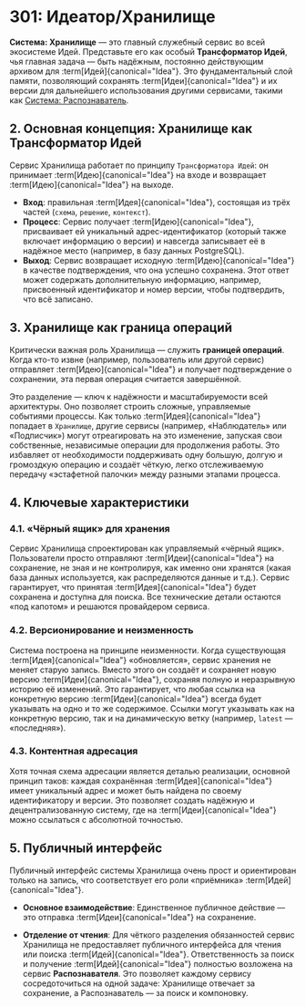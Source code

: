 # 301: Идеатор/Хранилище

**Система: Хранилище** — это главный служебный сервис во всей экосистеме Идей. Представьте его как особый **Трансформатор Идей**, чья главная задача — быть надёжным, постоянно действующим архивом для :term[Идей]{canonical="Idea"}. Это фундаментальный слой памяти, позволяющий сохранять :term[Идеи]{canonical="Idea"} и их версии для дальнейшего использования другими сервисами, такими как [Система: Распознаватель](./302_ideator_resolver.md).

## 2. Основная концепция: Хранилище как Трансформатор Идей

Сервис Хранилища работает по принципу `Трансформатора Идей`: он принимает :term[Идею]{canonical="Idea"} на входе и возвращает :term[Идею]{canonical="Idea"} на выходе.

- **Вход**: правильная :term[Идея]{canonical="Idea"}, состоящая из трёх частей (`схема`, `решение`, `контекст`).
- **Процесс**: Сервис получает :term[Идею]{canonical="Idea"}, присваивает ей уникальный адрес-идентификатор (который также включает информацию о версии) и навсегда записывает её в надёжное место (например, в базу данных PostgreSQL).
- **Выход**: Сервис возвращает исходную :term[Идею]{canonical="Idea"} в качестве подтверждения, что она успешно сохранена. Этот ответ может содержать дополнительную информацию, например, присвоенный идентификатор и номер версии, чтобы подтвердить, что всё записано.

## 3. Хранилище как граница операций

Критически важная роль Хранилища — служить **границей операций**. Когда кто-то извне (например, пользователь или другой сервис) отправляет :term[Идею]{canonical="Idea"} и получает подтверждение о сохранении, эта первая операция считается завершённой.

Это разделение — ключ к надёжности и масштабируемости всей архитектуры. Оно позволяет строить сложные, управляемые событиями процессы. Как только :term[Идея]{canonical="Idea"} попадает в `Хранилище`, другие сервисы (например, «Наблюдатель» или «Подписчик») могут отреагировать на это изменение, запуская свои собственные, независимые операции для продолжения работы. Это избавляет от необходимости поддерживать одну большую, долгую и громоздкую операцию и создаёт чёткую, легко отслеживаемую передачу «эстафетной палочки» между разными этапами процесса.

## 4. Ключевые характеристики

### 4.1. «Чёрный ящик» для хранения

Сервис Хранилища спроектирован как управляемый «чёрный ящик». Пользователи просто отправляют :term[Идеи]{canonical="Idea"} на сохранение, не зная и не контролируя, как именно они хранятся (какая база данных используется, как распределяются данные и т.д.). Сервис гарантирует, что принятая :term[Идея]{canonical="Idea"} будет сохранена и доступна для поиска. Все технические детали остаются «под капотом» и решаются провайдером сервиса.

### 4.2. Версионирование и неизменность

Система построена на принципе неизменности. Когда существующая :term[Идея]{canonical="Idea"} «обновляется», сервис хранения не меняет старую запись. Вместо этого он создаёт и сохраняет новую версию :term[Идеи]{canonical="Idea"}, сохраняя полную и неразрывную историю её изменений. Это гарантирует, что любая ссылка на конкретную версию :term[Идеи]{canonical="Idea"} всегда будет указывать на одно и то же содержимое. Ссылки могут указывать как на конкретную версию, так и на динамическую ветку (например, `latest` — «последняя»).

### 4.3. Контентная адресация

Хотя точная схема адресации является деталью реализации, основной принцип таков: каждая сохранённая :term[Идея]{canonical="Idea"} имеет уникальный адрес и может быть найдена по своему идентификатору и версии. Это позволяет создать надёжную и децентрализованную систему, где на :term[Идеи]{canonical="Idea"} можно ссылаться с абсолютной точностью.

## 5. Публичный интерфейс

Публичный интерфейс системы Хранилища очень прост и ориентирован только на запись, что соответствует его роли «приёмника» :term[Идей]{canonical="Idea"}.

- **Основное взаимодействие**: Единственное публичное действие — это отправка :term[Идеи]{canonical="Idea"} на сохранение.

- **Отделение от чтения**: Для чёткого разделения обязанностей сервис Хранилища не предоставляет публичного интерфейса для чтения или поиска :term[Идей]{canonical="Idea"}. Ответственность за поиск и получение :term[Идей]{canonical="Idea"} полностью возложена на сервис **Распознавателя**. Это позволяет каждому сервису сосредоточиться на одной задаче: Хранилище отвечает за сохранение, а Распознаватель — за поиск и компоновку.
